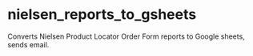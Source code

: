 # nielsen_reports_to_gsheets
Converts Nielsen Product Locator Order Form reports to Google sheets, sends email. 
